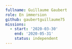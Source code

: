 ```yaml
---
fullname: Guillaume Gaubert
role: En immersion 
github: gaubertguillaume75
missions:
  - start: '2020-03-30'
    end: '2020-05-31'
    status: independent
---
```

